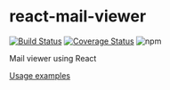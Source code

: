 # react-mail-viewer
[![Build Status](https://secure.travis-ci.org/takanoriyanagitani/react-mail-viewer.svg?branch=master)](http://travis-ci.org/takanoriyanagitani/react-mail-viewer)
[![Coverage Status](https://coveralls.io/repos/github/takanoriyanagitani/react-mail-viewer/badge.svg?branch=master)](https://coveralls.io/github/takanoriyanagitani/react-mail-viewer?branch=master)
![npm](https://img.shields.io/npm/dy/react-mail-viewer)

Mail viewer using React

[Usage examples](https://takanoriyanagitani.github.io/react-mail-viewer/examples/index.html)
